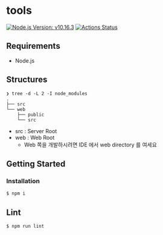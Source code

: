 # tools

[![Node.js Version: v10.16.3](https://badgen.net/badge/Node.js/v10.16.3/blue)](https://nodejs.org/docs/latest-v10.x/api/)&nbsp;[![Actions Status](https://github.com/kanziw/tools/workflows/Build/badge.svg)](https://github.com/kanziw/tools/actions)

## Requirements
* Node.js

## Structures
```
❯ tree -d -L 2 -I node_modules
.
├── src
└── web
    ├── public
    └── src
```

* src : Server Root
* web : Web Root
  * Web 쪽을 개발하시려면 IDE 에서 web directory 를 여세요

## Getting Started

### Installation

```sh
$ npm i
```

## Lint

```sh
$ npm run lint
```
